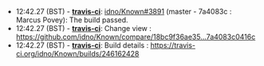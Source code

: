 * <a id="12:42.27">12:42.27 (BST)</a> - __[travis-ci](https://github.com/travis-ci)__: <a href="https://github.com/idno/Known/issues/3891">idno/Known#3891</a> (master - 7a4083c : Marcus Povey): The build passed.
* <a id="12:42.27">12:42.27 (BST)</a> - __[travis-ci](https://github.com/travis-ci)__: Change view : https://github.com/idno/Known/compare/18bc9f36ae35...7a4083c0416c
* <a id="12:42.27">12:42.27 (BST)</a> - __[travis-ci](https://github.com/travis-ci)__: Build details : https://travis-ci.org/idno/Known/builds/246162428
